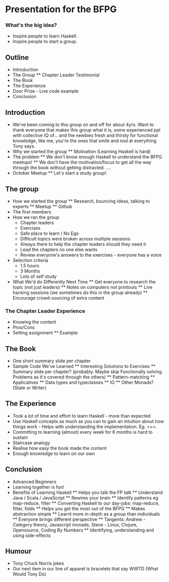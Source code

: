 # Presentation for the BFPG

### What's the big idea?
* Inspire people to learn Haskell.  
* Inspire people to start a group.

## Outline
* Introduction
* The Group
** Chapter Leader Testimonial
* The Book
* The Experience
* Door Prize - Live code example
* Conclusion



## Introduction
* We've been coming to this group on and off for about 4yrs. Want to thank everyone that makes this group what it is, some experienced ppl with collective IQ of... and the newbies fresh and thirsty for functional knowledge, like me, you're the ones that smile and nod at everything Tony says.
* Why we started the group
** Motivation (Learning Haskell is hard)
* The problem
** We don't know enough Haskell to understand the BFPG meetups!
** We don't have the moitivation/focus to get all the way through the book without getting distracted.
....
* October Meetup
** Let's start a study group!



## The group
* How we started the group
** Research, bouncing ideas, talking to experts
** Meetup
** Github
* The first members
* How we ran the group
   * Chapter leaders
   * Exercises
   * Safe place to learn / No Ego
   * Difficult topics were broken across multiple sessions
   * Always there to help the chapter leaders should they need it
   * Lead the chapters no one else wants
   * Review everyone's answers to the exercises - everyone has a voice
* Selection criteria
   * 1.5 hours
   * 3 Months
   * Lots of self study
* What We'd do Differently Next Time
** Get everyone to research the topic (not just leaders)
** Notes on computers not printouts
** Live hacking sessions (we sometimes do this in the group already)
** Encourage crowd-sourcing of extra content

### The Chapter Leader Experience
* Knowing the content
* Pros/Cons
* Setting assignment
** Example



## The Book
* One short summary slide per chapter
* Sample Code We've Learned
** Interesting Solutions to Exercises
** Summary slide per chapter? (probably. Maybe skip Functionally solving Problems as it's covered through the others)
** Pattern-matching
** Applicatives
** Data types and typeclasses
** IO
** Other Monads? (State or Writer)

## The Experience
* Took a lot of time and effort to learn Haskell - more than expected
* Use Haskell concepts as much as you can to gain an intuition about how things work - Helps with understanding 
the implementation. Eg. >>=.
* Committing to learning (almost) every week for 6 months is hard to sustain
* Staircase analogy
* Realise how easy the book made the content
* Enough knowledge to learn on our own

## Conclusion
* Advanced Beginners
* Learning together is fun!
* Benefits of Learning Haskell
** Helps you talk the FP talk
** Understand Java / Scala / JavaScript 
** Rewires your brain
** Identify patterns eg map-reduce, filter
** Converting Haskell to our day-jobs: map-reduce, filter, folds
** Helps you get the most out of the BFPG
** Makes abstraction simple
** Learnt more in-depth as a group than individuals
** Everyone brings different perspective
** Tangents: Andrew - Category theory, Javascript monads, Steve - Linux, Clojure, Opensource, Coding By Numbers
** Identifying, understanding and using side-effects




## Humour
* Tony Chuck Norris jokes
* Our next item in our line of apparel is bracelets that say WWTD (What Would Tony Do)
